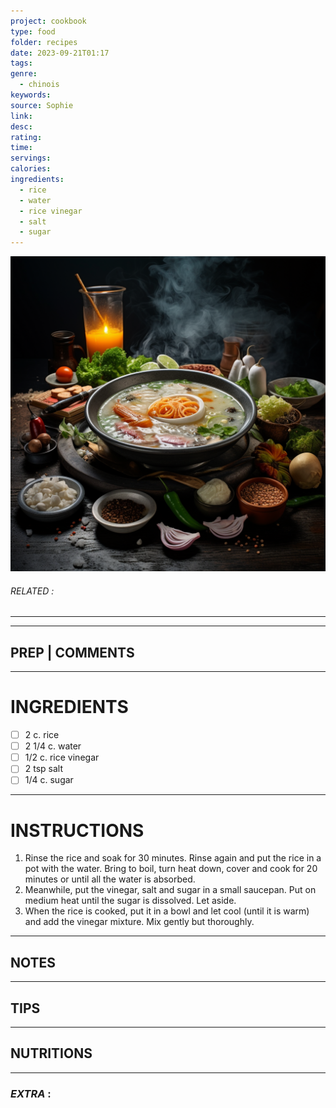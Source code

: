 ```yaml
---
project: cookbook
type: food
folder: recipes
date: 2023-09-21T01:17
tags: 
genre:
  - chinois
keywords: 
source: Sophie
link: 
desc: 
rating: 
time: 
servings: 
calories: 
ingredients:
  - rice
  - water
  - rice vinegar
  - salt
  - sugar
---
```


![IMAGE](_default.png)

###### *RELATED* : 
---


---
## PREP | COMMENTS



---
# INGREDIENTS

- [ ] 2 c. rice
- [ ] 2 1/4 c. water
- [ ] 1/2 c. rice vinegar
- [ ] 2 tsp salt
- [ ] 1/4 c. sugar

---
# INSTRUCTIONS

1. Rinse the rice and soak for 30 minutes. Rinse again and put the rice in a pot with the water. Bring to boil, turn heat down, cover and cook for 20 minutes or until all the water is absorbed. 
2. Meanwhile, put the vinegar, salt and sugar in a small saucepan. Put on medium heat until the sugar is dissolved. Let aside.
3. When the rice is cooked, put it in a bowl and let cool (until it is warm) and add the vinegar mixture. Mix gently but thoroughly.

---
## NOTES



---
## TIPS



---
## NUTRITIONS



---
### *EXTRA* :



